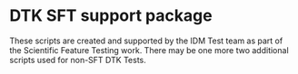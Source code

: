 # DTK SFT support package

These scripts are created and supported by the IDM Test team as part of the Scientific Feature Testing work. There may be one more two additional scripts used for non-SFT DTK Tests.
